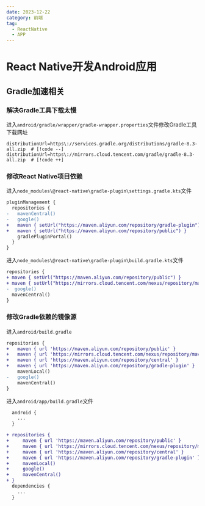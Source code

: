 ```yaml
---
date: 2023-12-22
category: 前端
tag:
  - ReactNative
  - APP
---
```


# React Native开发Android应用

## Gradle加速相关

### 解决Gradle工具下载太慢

进入`android/gradle/wrapper/gradle-wrapper.properties`文件修改Gradle工具下载网址

  ```properties
  distributionUrl=https\://services.gradle.org/distributions/gradle-8.3-all.zip  # [!code --]
  distributionUrl=https\://mirrors.cloud.tencent.com/gradle/gradle-8.3-all.zip  # [!code ++]
  ```

### 修改React Native项目依赖

进入`node_modules\@react-native\gradle-plugin\settings.gradle.kts`文件

```diff
pluginManagement {
  repositories {
-   mavenCentral()
-   google()
+   maven { setUrl("https://maven.aliyun.com/repository/gradle-plugin") }
+   maven { setUrl("https://maven.aliyun.com/repository/public") }
    gradlePluginPortal()
  }
}
```

进入`node_modules\@react-native\gradle-plugin\build.gradle.kts`文件

```diff
repositories {
+ maven { setUrl("https://maven.aliyun.com/repository/public") }
+ maven { setUrl("https://mirrors.cloud.tencent.com/nexus/repository/maven-public") }
-  google()
  mavenCentral()
}
```

### 修改Gradle依赖的镜像源

进入`android/build.gradle`

```diff
repositories {
+   maven { url 'https://maven.aliyun.com/repository/public' }
+   maven { url 'https://mirrors.cloud.tencent.com/nexus/repository/maven-public' }
+   maven { url 'https://maven.aliyun.com/repository/central' }
+   maven { url 'https://maven.aliyun.com/repository/gradle-plugin' }
    mavenLocal()
-   google()
    mavenCentral()
}
```

进入`android/app/build.gradle`文件

```diff
  android {
    ...
  }

+ repositories {
+     maven { url 'https://maven.aliyun.com/repository/public' }
+     maven { url 'https://mirrors.cloud.tencent.com/nexus/repository/maven-public' }
+     maven { url 'https://maven.aliyun.com/repository/central' }
+     maven { url 'https://maven.aliyun.com/repository/gradle-plugin' }
+     mavenLocal()
+     google()
+     mavenCentral()
+ }
  dependencies {
    ...
  }
```
